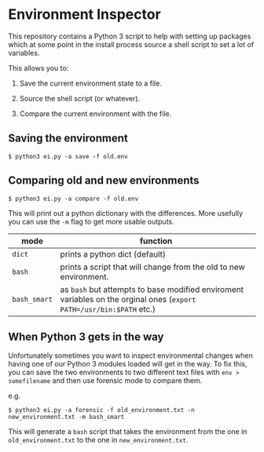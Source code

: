 # Environment Inspector

This repository contains a Python 3 script to help with setting up packages which at some point in the install process source a shell script to set a lot of variables.

This allows you to:

1. Save the current environment state to a file.

2. Source the shell script (or whatever).

3. Compare the current environment with the file.

## Saving the environment

```none
$ python3 ei.py -a save -f old.env
```

## Comparing old and new environments

```none
$ python3 ei.py -a compare -f old.env
```

This will print out a python dictionary with the differences.  More usefully you can use the `-m` flag to get more usable outputs.

| mode         | function                                                                                                             |
|--------------|----------------------------------------------------------------------------------------------------------------------|
| `dict`       | prints a python dict (default)                                                                                       |
| `bash`       | prints a script that will change from the old to new environment.                                                    |                     
| `bash_smart` | as `bash` but attempts to base modified enviroment variables on the orginal ones (`export PATH=/usr/bin:$PATH` etc.) |

## When Python 3 gets in the way

Unfortunately sometimes you want to inspect environmental changes when having one of our Python 3 modules loaded will get in the way.  To fix this, you can save the two environments to two different text files with `env > somefilename` and then use forensic mode to compare them.

e.g.

```none
$ python3 ei.py -a forensic -f old_environment.txt -n new_environment.txt -m bash_smart
```

This will generate a `bash` script that takes the environment from the one in `old_environment.txt` to the one in `new_environment.txt`.
